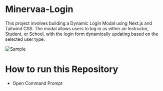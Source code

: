 # Minervaa-Login
This project involves building a Dynamic Login Modal using Next.js and Tailwind CSS. The modal allows users to log in as either an Instructor, Student, or School, with the login form dynamically updating based on the selected user type.

![Sample](https://github.com/user-attachments/assets/15ddef98-a103-457a-8635-6d2c7aab0c99)


<h1>How to run this Repository</h1>

<ul>
  <li>Open Command Prompt</li>
  
</ul>
